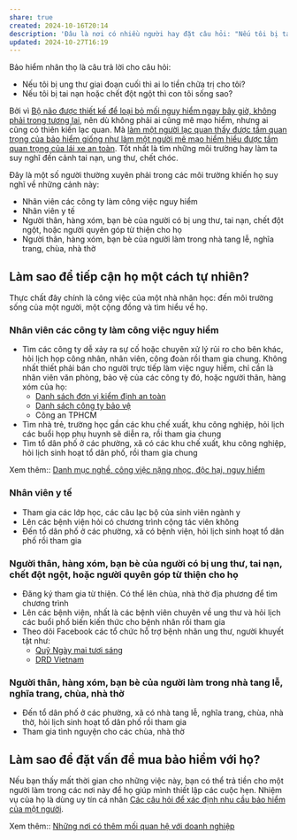```yaml
---
share: true
created: 2024-10-16T20:14
description: 'Đâu là nơi có nhiều người hay đặt câu hỏi: "Nếu tôi bị tai nạn hoặc chết đột ngột thì con tôi sống sao?"?'
updated: 2024-10-27T16:19
---
```

Bảo hiểm nhân thọ là câu trả lời cho câu hỏi: 
- Nếu tôi bị ung thư giai đoạn cuối thì ai lo tiền chữa trị cho tôi?
- Nếu tôi bị tai nạn hoặc chết đột ngột thì con tôi sống sao?

Bởi vì [Bộ não được thiết kế để loại bỏ mối nguy hiểm ngay bây giờ, không phải trong tương lai](../../../%E2%9A%A1Hi%E1%BB%83u%20bi%E1%BA%BFt%20s%C3%A2u/T%C3%A2m%20l%C3%BD%20h%E1%BB%8Dc%20qu%E1%BA%A3n%20l%C3%BD%20v%C3%A0%20lao%20%C4%91%E1%BB%99ng/S%E1%BA%AFp%20x%E1%BA%BFp%20%C4%91%E1%BB%99%20%C6%B0u%20ti%C3%AAn/S%E1%BB%B1%20tr%C3%AC%20ho%C3%A3n/B%E1%BB%99%20n%C3%A3o%20%C4%91%C6%B0%E1%BB%A3c%20thi%E1%BA%BFt%20k%E1%BA%BF%20%C4%91%E1%BB%83%20lo%E1%BA%A1i%20b%E1%BB%8F%20m%E1%BB%91i%20nguy%20hi%E1%BB%83m%20ngay%20b%C3%A2y%20gi%E1%BB%9D,%20kh%C3%B4ng%20ph%E1%BA%A3i%20trong%20t%C6%B0%C6%A1ng%20lai.md), nên dù không phải ai cũng mê mạo hiểm, nhưng ai cũng có thiên kiến lạc quan. Mà [làm một người lạc quan thấy được tầm quan trọng của bảo hiểm giống như làm một người mê mạo hiểm hiểu được tầm quan trọng của lái xe an toàn](../../../%E2%9A%A1Hi%E1%BB%83u%20bi%E1%BA%BFt%20s%C3%A2u/T%E1%BB%95%20ch%E1%BB%A9c%20t%C3%A0i%20ch%C3%ADnh/B%E1%BA%A3o%20hi%E1%BB%83m/Nhu%20c%E1%BA%A7u%20kh%C3%A1ch%20h%C3%A0ng%20v%C3%A0%20%C4%91%E1%BA%A1i%20l%C3%BD/L%C3%A0m%20m%E1%BB%99t%20ng%C6%B0%E1%BB%9Di%20l%E1%BA%A1c%20quan%20th%E1%BA%A5y%20%C4%91%C6%B0%E1%BB%A3c%20t%E1%BA%A7m%20quan%20tr%E1%BB%8Dng%20c%E1%BB%A7a%20b%E1%BA%A3o%20hi%E1%BB%83m%20gi%E1%BB%91ng%20nh%C6%B0%20l%C3%A0m%20m%E1%BB%99t%20ng%C6%B0%E1%BB%9Di%20m%C3%AA%20m%E1%BA%A1o%20hi%E1%BB%83m%20hi%E1%BB%83u%20%C4%91%C6%B0%E1%BB%A3c%20t%E1%BA%A7m%20quan%20tr%E1%BB%8Dng%20c%E1%BB%A7a%20l%C3%A1i%20xe%20an%20to%C3%A0n.md). Tốt nhất là tìm những môi trường hay làm ta suy nghĩ đến cảnh tai nạn, ung thư, chết chóc.

Đây là một số người thường xuyên phải trong các môi trường khiến họ suy nghĩ về những cảnh này:
- Nhân viên các công ty làm công việc nguy hiểm
- Nhân viên y tế
- Người thân, hàng xóm, bạn bè của người có bị ung thư, tai nạn, chết đột ngột, hoặc người quyên góp từ thiện cho họ
- Người thân, hàng xóm, bạn bè của người làm trong nhà tang lễ, nghĩa trang, chùa, nhà thờ

## Làm sao để tiếp cận họ một cách tự nhiên?
Thực chất đây chính là công việc của một nhà nhân học: đến môi trường sống của một người, một cộng đồng và tìm hiểu về họ.

### Nhân viên các công ty làm công việc nguy hiểm
- Tìm các công ty dễ xảy ra sự cố hoặc chuyên xử lý rủi ro cho bên khác, hỏi lịch họp công nhân, nhân viên, công đoàn rồi tham gia chung. Không nhất thiết phải bán cho người trực tiếp làm việc nguy hiểm, chỉ cần là nhân viên văn phòng, bảo vệ của các công ty đó, hoặc người thân, hàng xóm của họ:
    - [Danh sách đơn vị kiểm định an toàn](https://ldt.vn/danh-sach-don-vi-kiem-dinh-an-toan/) 
    - [Danh sách công ty bảo vệ](https://www.yellowpages.vn/class/119310/công-ty-bảo-vệ-ở_tp.-hồ-chí-minh-(tphcm).html)
    - Công an TPHCM
- Tìm nhà trẻ, trường học gần các khu chế xuất, khu công nghiệp, hỏi lịch các buổi họp phụ huynh sẽ diễn ra, rồi tham gia chung
- Tìm tổ dân phố ở các phường, xã có các khu chế xuất, khu công nghiệp, hỏi lịch sinh hoạt tổ dân phố, rồi tham gia chung

Xem thêm:: [Danh mục nghề, công việc nặng nhọc, độc hại, nguy hiểm](https://thuvienphapluat.vn/chinh-sach-phap-luat-moi/vn/ho-tro-phap-luat/chinh-sach-moi/34117/danh-muc-nghe-cong-viec-nang-nhoc-doc-hai-nguy-hiem)

### Nhân viên y tế
- Tham gia các lớp học, các câu lạc bộ của sinh viên ngành y
- Lên các bệnh viện hỏi có chương trình cộng tác viên không
- Đến tổ dân phố ở các phường, xã có bệnh viện, hỏi lịch sinh hoạt tổ dân phố rồi tham gia

### Người thân, hàng xóm, bạn bè của người có bị ung thư, tai nạn, chết đột ngột, hoặc người quyên góp từ thiện cho họ
- Đăng ký tham gia từ thiện. Có thể lên chùa, nhà thờ địa phương để tìm chương trình
- Lên các bệnh viện, nhất là các bệnh viên chuyên về ung thư và hỏi lịch các buổi phổ biến kiến thức cho bệnh nhân rồi tham gia
- Theo dõi Facebook các tổ chức hỗ trợ bệnh nhân ung thư, người khuyết tật như:
    - [Quỹ Ngày mai tươi sáng](https://www.facebook.com/ngaymaituoisangvietnam)
    - [DRD Vietnam](https://www.facebook.com/drdvietnam)

### Người thân, hàng xóm, bạn bè của người làm trong nhà tang lễ, nghĩa trang, chùa, nhà thờ
- Đến tổ dân phố ở các phường, xã có nhà tang lễ, nghĩa trang, chùa, nhà thờ, hỏi lịch sinh hoạt tổ dân phố rồi tham gia
- Tham gia tình nguyện cho các chùa, nhà thờ

## Làm sao để đặt vấn đề mua bảo hiểm với họ?
Nếu bạn thấy mất thời gian cho những việc này, bạn có thể trả tiền cho một người làm trong các nơi này để họ giúp mình thiết lập các cuộc hẹn. Nhiệm vụ của họ là dùng uy tín cá nhân 
[Các câu hỏi để xác định nhu cầu bảo hiểm của một người](./Nghi%C3%AAn%20c%E1%BB%A9u%20ng%C6%B0%E1%BB%9Di%20d%C3%B9ng/C%C3%A1c%20c%C3%A2u%20h%E1%BB%8Fi%20%C4%91%E1%BB%83%20x%C3%A1c%20%C4%91%E1%BB%8Bnh%20nhu%20c%E1%BA%A7u%20b%E1%BA%A3o%20hi%E1%BB%83m%20c%E1%BB%A7a%20m%E1%BB%99t%20ng%C6%B0%E1%BB%9Di.md).

Xem thêm:: [Những nơi có thêm mối quan hệ với doanh nghiệp](./Nh%E1%BB%AFng%20n%C6%A1i%20c%C3%B3%20th%C3%AAm%20m%E1%BB%91i%20quan%20h%E1%BB%87%20v%E1%BB%9Bi%20doanh%20nghi%E1%BB%87p.md)